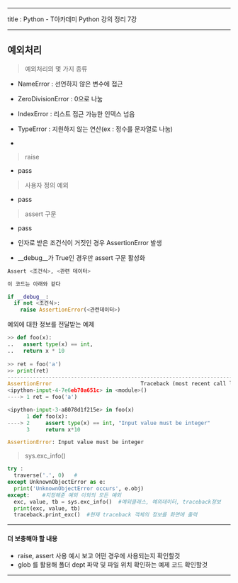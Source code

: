 
***
title : Python -  T아카데미 Python 강의 정리 7강
***

## 예외처리

> 예외처리의 몇 가지 종류

- NameError : 선언하지 않은 변수에 접근

- ZeroDivisionError : 0으로 나눔

- IndexError : 리스트 접근 가능한 인덱스 넘음

- TypeError : 지원하지 않는 연산(ex : 정수를 문자열로 나눔)

- 


> raise

- pass

> 사용자 정의 예외

- pass

> assert 구문

- pass


- 인자로 받은 조건식이 거짓인 경우 AssertionError 발생

- __debug__가 True인 경우만 assert 구문 활성화

```python
Assert <조건식>, <관련 데이터>

이 코드는 아래와 같다

if __debug__:
  if not <조건식>:
    raise AssertionError(<관련데이터>)
```

예외에 대한 정보를 전달받는 예제

```python
>> def foo(x):
..   assert type(x) == int,
..   return x * 10
  
>> ret = foo('a')
>> print(ret)
---------------------------------------------------------------------------
AssertionError                            Traceback (most recent call last)
<ipython-input-4-7e6eb70a651c> in <module>()
----> 1 ret = foo('a')

<ipython-input-3-a8078d1f215e> in foo(x)
      1 def foo(x):
----> 2     assert type(x) == int, "Input value must be integer"
      3     return x*10

AssertionError: Input value must be integer
```

> sys.exc_info()


```python
try : 
  traverse('.', 0)   #
except UnknownObjectError as e:
  print('UnknownObjectError occurs', e.obj)
except:    #지정해준 예외 이외의 모든 예외
  exc, value, tb = sys.exc_info()  #예외클래스, 예외데이터, traceback정보
  print(exc, value, tb)
  traceback.print_exc()  #현재 traceback 객체의 정보를 화면에 출력
```
  

***  
#### 더 보충해야 할 내용
- raise, assert 사용 예시 보고 어떤 경우에 사용되는지 확인할것
- glob 를 활용해 폴더 dept 파악 및 파일 위치 확인하는 예제 코드 확인할것

***  





